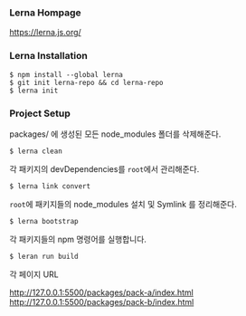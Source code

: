 ### Lerna Hompage

https://lerna.js.org/

### Lerna Installation

```
$ npm install --global lerna
$ git init lerna-repo && cd lerna-repo
$ lerna init
```

### Project Setup

packages/ 에 생성된 모든 node_modules 폴더를 삭제해준다.

```
$ lerna clean
```

각 패키지의 devDependencies를 `root`에서 관리해준다.

```
$ lerna link convert
```

`root`에 패키지들의 node_modules 설치 및 Symlink 를 정리해준다.

```
$ lerna bootstrap
```

각 패키지들의 npm 명령어를 실행합니다.

```
$ leran run build
```

각 페이지 URL

http://127.0.0.1:5500/packages/pack-a/index.html
http://127.0.0.1:5500/packages/pack-b/index.html
